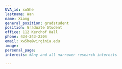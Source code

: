 ```yaml
---
UVA_id: xw5he
lastname: Wan
name: Xiang
general_position: gradstudent
position: Graduate Student
office: 112 Kerchof Hall
phone: 434-243-2304
email: xw5he@virginia.edu
image:
personal_page:
interests: #Any and all narrower research interests

---
```

